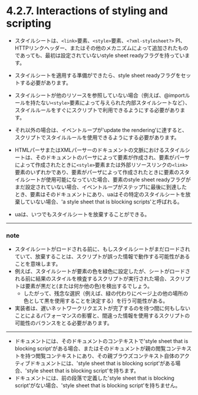 # 4.2.7. Interactions of styling and scripting

- スタイルシートは、`<link>`要素、`<style>`要素、`<?xml-stylesheet?>` PI、HTTPリンクヘッダー、またはその他のメカニズムによって追加されたものであっても、最初は設定されていないstyle sheet readyフラグを持っています。

- スタイルシートを適用する準備ができたら、style sheet readyフラグをセットする必要があります。
- スタイルシートが他のリソースを参照していない場合（例えば、@importルールを持たない`<style>`要素によって与えられた内部スタイルシートなど）、スタイルルールをすぐにスクリプトで利用できるようにする必要があります。
- それ以外の場合は、イベントループが'update the rendering'に達すると、スクリプトでスタイルルールを使用できるようにする必要があります。

- HTMLパーサまたはXMLパーサーのドキュメントの文脈におけるスタイルシートは、そのドキュメントのパーサによって要素が作成され、要素がパーサによって作成されたときに`<style>`要素または外部リソースリンクの`<link>`要素のいずれかであり、要素がパーザによって作成されたときに要素のスタイルシートが使用可能になっていた場合、要素のstyle sheet readyフラグがまだ設定されていない場合、イベントループがステップ1に最後に到達したとき、要素はそのドキュメントにあり、uaはその特定のスタイルシートを放棄していない場合、'a style sheet that is blocking scripts'と呼ばれる。
- uaは、いつでもスタイルシートを放棄することができる。

***
### note

- スタイルシートがロードされる前に、もしスタイルシートがまだロードされていて、放棄することは、スクリプトが誤った情報で動作する可能性があることを意味します。
- 例えば、スタイルシートが要素の色を緑色に設定したが、シートがロードされる前に結果のスタイルを検査するスクリプトが実行された場合、スクリプトは要素が黒だと(または何か他の色)を検出するでしょう。
    - したがって、残念な選択（例えば、緑の代わりにページ上の他の場所の色として黒を使用することを決定する）を行う可能性がある。
- 実装者は、遅いネットワークリクエストが完了するのを待つ間に何もしないことによるパフォーマンスの影響と、間違った情報を使用するスクリプトの可能性のバランスをとる必要があります。
***

- ドキュメントには、そのドキュメントのコンテキストで'style sheet that is blocking script'がある場合、またはそのドキュメントが親の閲覧コンテキストを持つ閲覧コンテキストにあり、その親ブラウズコンテキスト自体のアクティブドキュメントには、'style sheet that is blocking script'がある場合、'style sheet that is blocking script'を持ちます。
- ドキュメントには、前の段落で定義した'style sheet that is blocking script'がない場合、'style sheet that is blocking script'を持ちません。
